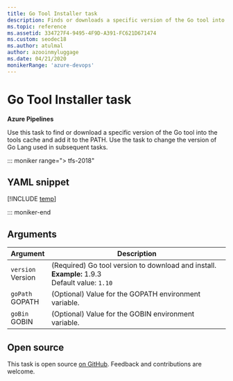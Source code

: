 ```yaml
---
title: Go Tool Installer task
description: Finds or downloads a specific version of the Go tool into the tools cache and adds it to the PATH
ms.topic: reference
ms.assetid: 334727F4-9495-4F9D-A391-FC621D671474
ms.custom: seodec18
ms.author: atulmal
author: azooinmyluggage
ms.date: 04/21/2020
monikerRange: 'azure-devops'
---
```


# Go Tool Installer task

**Azure Pipelines**

Use this task to find or download a specific version of the Go tool into the
tools cache and add it to the PATH. Use the task to change the version of Go Lang used in subsequent tasks.

::: moniker range="> tfs-2018"

## YAML snippet

[!INCLUDE [temp](../includes/yaml/GoToolV0.md)]

::: moniker-end

## Arguments

|Argument|Description|
|--- |--- |
|`version`<br/>Version|(Required) Go tool version to download and install. **Example:** 1.9.3 <br/>Default value: `1.10`|
|`goPath`<br/>GOPATH|(Optional) Value for the GOPATH environment variable.|
|`goBin`<br/>GOBIN|(Optional) Value for the GOBIN environment variable.|

## Open source

This task is open source [on GitHub](https://github.com/Microsoft/azure-pipelines-tasks). Feedback and contributions are welcome.
